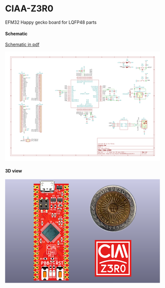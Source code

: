 # CIAA-Z3R0

EFM32 Happy gecko board for LQFP48 parts

#### Schematic

[Schematic in pdf](ciaa-z3r0.pdf)

![board schematic](ciaa-z3r0.svg)

#### 3D view

![boar dimage](ciaa-z3r0.png)

